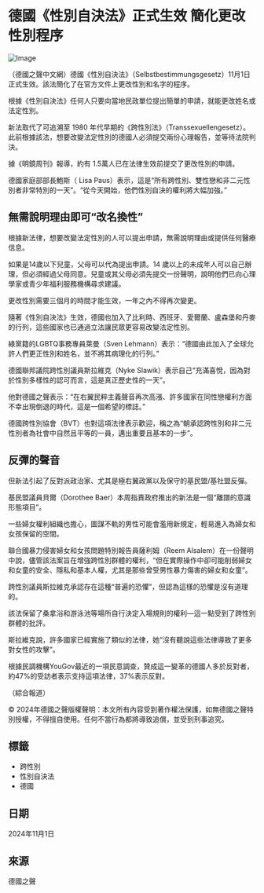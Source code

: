 # 德國《性別自決法》正式生效 簡化更改性別程序

![Image](https://s.yimg.com/ny/api/res/1.2/hGTDw2VA2YVclid70S9T8g--/YXBwaWQ9aGlnaGxhbmRlcjt3PTk2MDtoPTU0MDtjZj13ZWJw/https://media.zenfs.com/ko/www_dw_com_641/ef22f1a864fe341f6c139cf8eca7abd1)

（德國之聲中文網）德國《性別自決法》（Selbstbestimmungsgesetz）11月1日正式生效。該法簡化了在官方文件上更改性別和名字的程序。

根據《性別自決法》任何人只要向當地民政單位提出簡單的申請，就能更改姓名或法定性別。

新法取代了可追溯至 1980 年代早期的《跨性別法》（Transsexuellengesetz）。此前根據該法，想要改變法定性別的德國人必須提交兩份心理報告，並等待法院判決。

據《明鏡周刊》報導，約有 1.5萬人已在法律生效前提交了更改性別的申請。

德國家庭部部長鮑斯（ Lisa Paus）表示，這是“所有跨性別、雙性戀和非二元性別者非常特別的一天”。“從今天開始，他們性別自決的權利將大幅加強。”

## 無需說明理由即可“改名換性”

根據新法律，想要改變法定性別的人可以提出申請，無需說明理由或提供任何醫療信息。

如果是14歲以下兒童，父母可以代為提出申請。14 歲以上的未成年人可以自己辦理，但必須經過父母同意。兒童或其父母必須先提交一份聲明，說明他們已向心理學家或青少年福利服務機構尋求建議。

更改性別需要三個月的時間才能生效，一年之內不得再次變更。

隨著《性別自決法》生效，德國也加入了比利時、西班牙、愛爾蘭、盧森堡和丹麥的行列，這些國家也已通過立法讓民眾更容易改變法定性別。

綠黨籍的LGBTQ事務專員萊曼（Sven Lehmann）表示：“德國由此加入了全球允許人們更正性別和姓名，並不將其病理化的行列。”

德國聯邦議院跨性別議員斯拉維克（Nyke Slawik）表示自己“充滿喜悅，因為對於性別多樣性的認可而言，這是真正歷史性的一天”。

他對德國之聲表示：“在右翼民粹主義聲音再次高漲、許多國家在同性戀權利方面不幸出現倒退的時代，這是一個希望的標誌。”

德國跨性別協會（BVT）也對這項法律表示歡迎，稱之為“朝承認跨性別和非二元性別者為社會中自然且平等的一員，邁出重要且基本的一步”。

## 反彈的聲音

但新法引起了反對派政治家、尤其是極右翼政黨以及保守的基民盟/基社盟反彈。

基民盟議員貝爾（Dorothee Baer）本周指責政府推出的新法是一個“離譜的意識形態項目”。

一些婦女權利組織也擔心，圖謀不軌的男性可能會濫用新規定，輕易進入為婦女和女孩保留的空間。

聯合國暴力侵害婦女和女孩問題特別報告員薩利姆（Reem Alsalem）在一份聲明中說，儘管該法案旨在增強跨性別群體的權利，“但在實際操作中卻可能削弱婦女和女童的安全、隱私和基本人權，尤其是那些曾受男性暴力傷害的婦女和女童”。

跨性別議員斯拉維克承認存在這種“普遍的恐懼”，但認為這樣的恐懼是沒有道理的。

該法保留了桑拿浴和游泳池等場所自行決定入場規則的權利—這一點受到了跨性別群體的批評。

斯拉維克說，許多國家已經實施了類似的法律，她“沒有聽說這些法律導致了更多對女性的攻擊”。

根據民調機構YouGov最近的一項民意調查，贊成這一變革的德國人多於反對者，約47%的受訪者表示支持這項法律，37%表示反對。

（綜合報道）

© 2024年德國之聲版權聲明：本文所有內容受到著作權法保護，如無德國之聲特別授權，不得擅自使用。任何不當行為都將導致追償，並受到刑事追究。

## 標籤
- 跨性別
- 性別自決法
- 德國

## 日期
2024年11月1日

## 來源
德國之聲